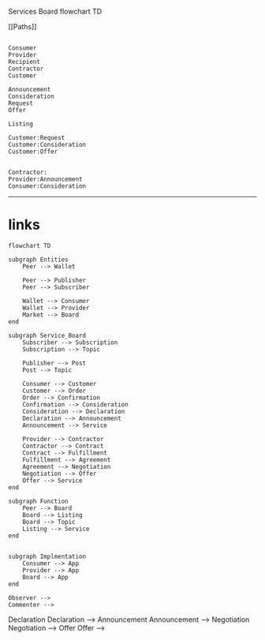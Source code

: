 
Services Board
flowchart TD

[[Paths]]

```

Consumer
Provider
Recipient
Contractor
Customer

Announcement
Consideration
Request
Offer

Listing

Customer:Request
Customer:Consideration
Customer:Offer


Contractor:
Provider:Announcement
Consumer:Consideration

```

---
# links
``` mermaid
flowchart TD

subgraph Entities  
    Peer --> Wallet

    Peer --> Publisher
    Peer --> Subscriber

    Wallet --> Consumer
    Wallet --> Provider
    Market --> Board
end

subgraph Service_Board
    Subscriber --> Subscription
    Subscription --> Topic

    Publisher --> Post
    Post --> Topic

    Consumer --> Customer
    Customer --> Order
    Order --> Confirmation
    Confirmation --> Consideration
    Consideration --> Declaration
    Declaration --> Announcement
    Announcement --> Service
    
    Provider --> Contractor 
    Contractor --> Contract
    Contract --> Fulfillment
    Fulfillment --> Agreement
    Agreement --> Negotiation
    Negotiation --> Offer
    Offer --> Service
end

subgraph Function
    Peer --> Board
    Board --> Listing
    Board --> Topic
    Listing --> Service
end


subgraph Implmentation
    Consumer --> App
    Provider --> App
    Board --> App
end

```





    Observer --> 
    Commenter -->
Declaration
    Declaration --> Announcement
    Announcement -->
Negotiation
    Negotiation --> Offer
    Offer -->



